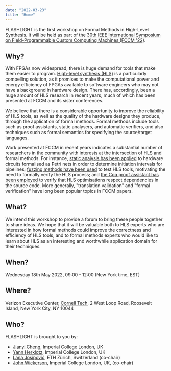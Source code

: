```yaml
---
date: "2022-03-23"
title: "Home"
---
```


FLASHLIGHT is the first workshop on Formal Methods in High-Level Synthesis. It will be held as part of the [30th IEEE International Symposium on Field-Programmable Custom Computing Machines (FCCM '22)](https://www.fccm.org).

## Why?

With FPGAs now widespread, there is huge demand for tools that make them easier to program.
[High-level synthesis (HLS)](https://en.wikipedia.org/wiki/High-level_synthesis) is a particularly compelling solution, as it promises to make the computational power and energy efficiency of FPGAs available to software engineers who may not have a background in hardware design. 
There has, accordingly, been a huge amount of HLS research in recent years, much of which has been presented at FCCM and its sister conferences.

We believe that there is a considerable opportunity to improve the reliability of HLS tools, as well as the quality of the hardware designs they produce, through the application of formal methods.
Formal methods include tools such as proof assistants, static analysers, and automatic verifiers, and also techniques such as formal semantics for specifying the source/target languages.

Work presented at FCCM in recent years indicates a substantial number of researchers in the community with interests at the intersection of HLS and formal methods. 
For instance, 
[static analysis has been applied](https://ieeexplore.ieee.org/document/9444048) to hardware circuits formalised as Petri nets in order to determine initiation intervals for pipelines; 
[fuzzing methods have been used](https://ieeexplore.ieee.org/document/9444067) to test HLS tools, motivating the need to formally verify the HLS process; and 
[the Coq proof assistant has been employed](https://ieeexplore.ieee.org/document/8735537) to verify that HLS optimisations respect dependencies in the source code. 
More generally, "translation validation" and "formal verification" have long been popular topics in FCCM papers.

## What?

We intend this workshop to provide a forum to bring these people together to share ideas. 
We hope that it will be valuable both to HLS experts who are interested in how formal methods could improve the correctness and efficiency of HLS tools, and to formal methods experts who would like to learn about HLS as an interesting and worthwhile application domain for their techniques.

## When?

Wednesday 18th May 2022, 09:00 - 12:00 (New York time, EST)

## Where?

Verizon Executive Center, [Cornell Tech](https://goo.gl/maps/jorEvBja4oZnWhMR8), 2 West Loop Road, Roosevelt Island, New York City, NY 10044

## Who?

FLASHLIGHT is brought to you by:

- [Jianyi Cheng](https://jianyicheng.github.io/), Imperial College London, UK
- [Yann Herklotz](https://yannherklotz.com/), Imperial College London, UK
- [Lana Josipović](https://sites.google.com/view/lanajosipovic), ETH Zürich, Switzerland (co-chair)
- [John Wickerson](https://johnwickerson.github.io/), Imperial College London, UK, (co-chair)


